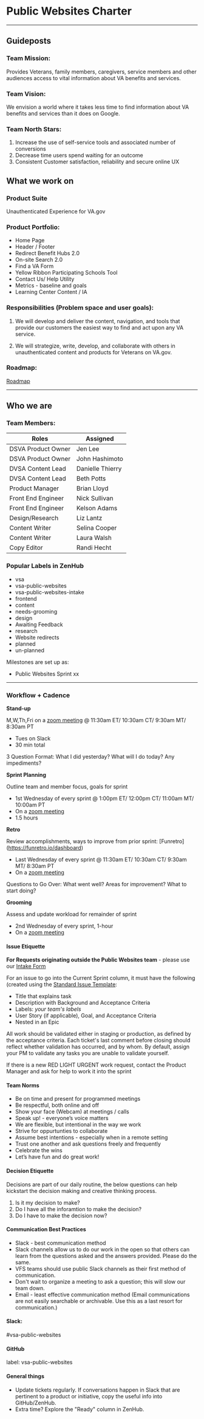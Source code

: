 # Public Websites Charter

---

## Guideposts
### Team Mission:
Provides Veterans, family members, caregivers, service members and other audiences access to vital information about VA benefits and services.

### Team Vision:
We envision a world where it takes less time to find information about VA benefits and services than it does on Google. 

### Team North Stars:
1. Increase the use of self-service tools and associated number of conversions
2. Decrease time users spend waiting for an outcome
3. Consistent Customer satisfaction, reliability and secure online UX

## What we work on
### Product Suite
Unauthenticated Experience for VA.gov

### Product Portfolio:
-	Home Page 
-	Header / Footer 
-	Redirect Benefit Hubs 2.0 
-	On-site Search 2.0
-	Find a VA Form
- Yellow Ribbon Participating Schools Tool
-	Contact Us/ Help Utility
- Metrics - baseline and goals
- Learning Center Content / IA 


### Responsibilities (Problem space and user goals):
1. We will develop and deliver the content, navigation, and tools that provide our customers the easiest way to find and act upon any VA service.

2. We will strategize, write, develop, and collaborate with others in unauthenticated content and products for Veterans on VA.gov. 

### Roadmap:
[Roadmap](https://github.com/department-of-veterans-affairs/va.gov-team/blob/master/teams/vsa/teams/public-websites/Public-website-2020-priorities-vision-012320.pdf)

---

## Who we are
### Team Members:

|**Roles**              |**Assigned**                        |
|-----------------------|------------------------------------|
|DSVA Product Owner     |Jen Lee                             |
|DSVA Product Owner     |John Hashimoto                      |
|DVSA Content Lead      |Danielle Thierry                    |
|DVSA Content Lead      |Beth Potts                          |
|Product Manager        |Brian Lloyd                         |
|Front End Engineer     |Nick Sullivan                       |
|Front End Engineer     |Kelson Adams                        |
|Design/Research        |Liz Lantz                           |
|Content Writer         |Selina Cooper                       |
|Content Writer         |Laura Walsh                         |
|Copy Editor            |Randi Hecht                         |

### Popular Labels in ZenHub

* vsa
* vsa-public-websites
* vsa-public-websites-intake
* frontend
* content
* needs-grooming
* design
* Awaiting Feedback
* research
* Website redirects
* planned
* un-planned

Milestones are set up as:
* Public Websites Sprint xx

---
### **Workflow + Cadence**

**Stand-up**

M,W,Th,Fri on a [zoom meeting](https://us02web.zoom.us/j/95694473204) @ 11:30am ET/ 10:30am CT/ 9:30am MT/ 8:30am PT 
* Tues on Slack
* 30 min total

3 Question Format: What I did yesterday? What will I do today? Any impediments?

**Sprint Planning**

Outline team and member focus, goals for sprint
* 1st Wednesday of every sprint @ 1:00pm ET/ 12:00pm CT/ 11:00am MT/ 10:00am PT
* On a [zoom meeting](https://us02web.zoom.us/j/98086497393)
* 1.5 hours

**Retro**

Review accomplishments, ways to improve from prior sprint: [Funretro] (https://funretro.io/dashboard)
* Last Wednesday of every sprint @ 11:30am ET/ 10:30am CT/ 9:30am MT/ 8:30am PT
* On a [zoom meeting](https://us02web.zoom.us/j/99104113238)

Questions to Go Over: What went well? Areas for improvement? What to start doing?

**Grooming** 

Assess and update workload for remainder of sprint
* 2nd Wednesday of every sprint, 1-hour
* On a [zoom meeting](https://us02web.zoom.us/j/93282204164)

#### Issue Etiquette
**For Requests originating outside the Public Websites team** - please use our [Intake Form](https://github.com/department-of-veterans-affairs/va.gov-team/issues/new?assignees=lunascoop&labels=vsa-public-websites%2C+vsa%2C+vsa-public-websites-intake%2C+needs-grooming%2C+Epic&template=public-websites-intake.md&title=%3CType+of+Request%3E+from+%3CTeam%3E)

For an issue to go into the Current Sprint column, it must have the following (created using the [Standard Issue Template](https://github.com/department-of-veterans-affairs/va.gov-team/issues/new?assignees=&labels=&template=standard-issue.md&title=):

- Title that explains task
- Description with Background and Acceptance Criteria
- Labels: _your team's labels_ 
- User Story (if applicable), Goal, and Acceptance Criteria
- Nested in an Epic

All work should be validated either in staging or production, as defined by the acceptance criteria. Each ticket's last comment before closing should reflect whether validation has occurred, and by whom. By default, assign your PM to validate any tasks you are unable to validate yourself.

If there is a new RED LIGHT URGENT work request, contact the Product Manager and ask for help to work it into the sprint

#### Team Norms

- Be on time and present for programmed meetings
- Be respectful, both online and off
- Show your face (Webcam) at meetings / calls
- Speak up! - everyone’s voice matters
- We are flexible, but intentional in the way we work
- Strive for oppurtunties to collaborate 
- Assume best intentions - especially when in a remote setting
- Trust one another and ask questions freely and frequently
- Celebrate the wins
- Let’s have fun and do great work!

#### Decision Etiquette
Decisions are part of our daily routine, the below questions can help kickstart the decision making and creative thinking process.
1. Is it my decision to make?
2. Do I have all the inforamtion to make the decision?
3. Do I have to make the decision now?

#### Communication Best Practices 
- Slack - best communication method
- Slack channels allow us to do our work in the open so that others can learn from the questions asked and the answers provided. Please do the same.
- VFS teams should use public Slack channels as their first method of communication.
- Don't wait to organize a meeting to ask a question; this will slow our team down.
- Email - least effective communication method (Email communications are not easily searchable or archivable. Use this as a last resort for communication.)

#### Slack:
#vsa-public-websites

#### GitHub
label: vsa-public-websites

#### General things
- Update tickets regularly. If conversations happen in Slack that are pertinent to a product or initiative, copy the useful info into GitHub/ZenHub.
- Extra time? Explore the "Ready" column in ZenHub. 
